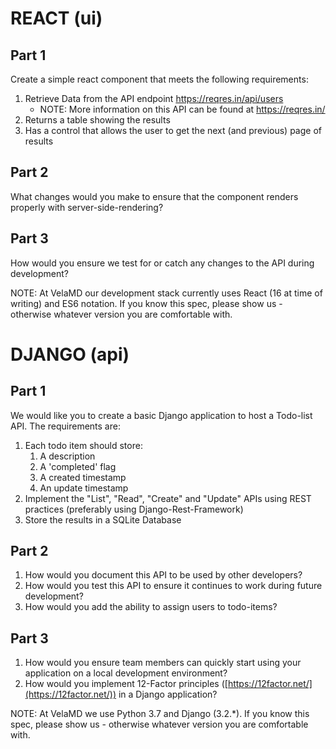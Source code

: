 # REACT (ui)

## Part 1
Create a simple react component that meets the following requirements:

1. Retrieve Data from the API endpoint https://reqres.in/api/users
    - NOTE: More information on this API can be found at https://reqres.in/
2. Returns a table showing the results
3. Has a control that allows the user to get the next (and previous) page of results

## Part 2
What changes would you make to ensure that the component renders properly with server-side-rendering?

## Part 3
How would you ensure we test for or catch any changes to the API during development?

NOTE: At VelaMD our development stack currently uses React (16 at time of writing) and ES6 notation. If you know this spec, please show us - otherwise whatever version you are comfortable with.


# DJANGO (api)

## Part 1
We would like you to create a basic Django application to host a Todo-list API. The requirements are:

1. Each todo item should store:
    1. A description
    2. A 'completed' flag
    3. A created timestamp
    4. An update timestamp
2. Implement the "List", "Read", "Create" and "Update" APIs using REST practices (preferably using Django-Rest-Framework)
3. Store the results in a SQLite Database

## Part 2
1. How would you document this API to be used by other developers?
2. How would you test this API to ensure it continues to work during future development?
3. How would you add the ability to assign users to todo-items?

## Part 3
1. How would you ensure team members can quickly start using your application on a local development environment?
2. How would you implement 12-Factor principles ([https://12factor.net/](https://12factor.net/)) in a Django application?

NOTE: At VelaMD we use Python 3.7 and Django (3.2.*). If you know this spec, please show us - otherwise whatever version you are comfortable with.
